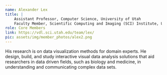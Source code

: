 ```yaml
---
name: Alexander Lex
title: |
    Assistant Professor, Computer Science, University of Utah
    Faculty Member, Scientific Computing and Imaging (SCI) Institute, University of Utah
role: Core Members
link: https://vdl.sci.utah.edu/team/lex/
pic: assets/img/member_photos/alex2.png
---
```


His research is on data visualization methods for domain experts. He design, build, and study interactive visual data analysis solutions that aid researchers in data driven fields, such as biology and medicine, in understanding and communicating complex data sets.